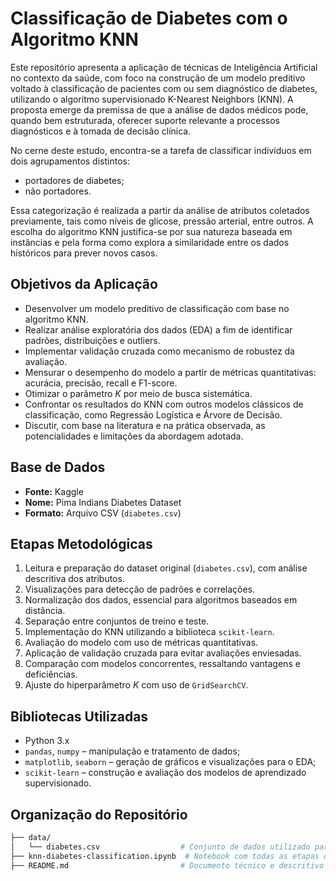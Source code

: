 # Classificação de Diabetes com o Algoritmo KNN

Este repositório apresenta a aplicação de técnicas de Inteligência Artificial no contexto da saúde, com foco na construção de um modelo preditivo voltado à classificação de pacientes com ou sem diagnóstico de diabetes, utilizando o algoritmo supervisionado K-Nearest Neighbors (KNN). A proposta emerge da premissa de que a análise de dados médicos pode, quando bem estruturada, oferecer suporte relevante a processos diagnósticos e à tomada de decisão clínica.

No cerne deste estudo, encontra-se a tarefa de classificar indivíduos em dois agrupamentos distintos:
- portadores de diabetes;
- não portadores.

Essa categorização é realizada a partir da análise de atributos coletados previamente, tais como níveis de glicose, pressão arterial, entre outros. A escolha do algoritmo KNN justifica-se por sua natureza baseada em instâncias e pela forma como explora a similaridade entre os dados históricos para prever novos casos.

## Objetivos da Aplicação

- Desenvolver um modelo preditivo de classificação com base no algoritmo KNN.
- Realizar análise exploratória dos dados (EDA) a fim de identificar padrões, distribuições e outliers.
- Implementar validação cruzada como mecanismo de robustez da avaliação.
- Mensurar o desempenho do modelo a partir de métricas quantitativas: acurácia, precisão, recall e F1-score.
- Otimizar o parâmetro *K* por meio de busca sistemática.
- Confrontar os resultados do KNN com outros modelos clássicos de classificação, como Regressão Logística e Árvore de Decisão.
- Discutir, com base na literatura e na prática observada, as potencialidades e limitações da abordagem adotada.

## Base de Dados

- **Fonte:** Kaggle
- **Nome:** Pima Indians Diabetes Dataset
- **Formato:** Arquivo CSV (`diabetes.csv`)

## Etapas Metodológicas

1. Leitura e preparação do dataset original (`diabetes.csv`), com análise descritiva dos atributos.
2. Visualizações para detecção de padrões e correlações.
3. Normalização dos dados, essencial para algoritmos baseados em distância.
4. Separação entre conjuntos de treino e teste.
5. Implementação do KNN utilizando a biblioteca `scikit-learn`.
6. Avaliação do modelo com uso de métricas quantitativas.
7. Aplicação de validação cruzada para evitar avaliações enviesadas.
8. Comparação com modelos concorrentes, ressaltando vantagens e deficiências.
9. Ajuste do hiperparâmetro *K* com uso de `GridSearchCV`.

## Bibliotecas Utilizadas

- Python 3.x
- `pandas`, `numpy` – manipulação e tratamento de dados;
- `matplotlib`, `seaborn` – geração de gráficos e visualizações para o EDA;
- `scikit-learn` – construção e avaliação dos modelos de aprendizado supervisionado.

## Organização do Repositório

```bash
├── data/
│   └── diabetes.csv                  # Conjunto de dados utilizado para a modelagem
├── knn-diabetes-classification.ipynb  # Notebook com todas as etapas do projeto
├── README.md                         # Documento técnico e descritivo do projeto


